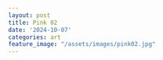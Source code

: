 ```yaml
---
layout: post
title: Pink 02
date: '2024-10-07'
categories: art
feature_image: "/assets/images/pink02.jpg"
---
```

